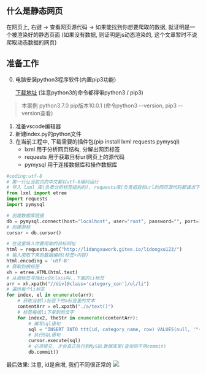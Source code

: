 ## 什么是静态网页
在网页上, 右键 -> 查看网页源代码 -> 如果能找到你想要爬取的数据, 就证明是一个被渲染好的静态页面 (如果没有数据, 则证明是js动态渲染的, 这个文章暂时不说爬取动态数据的网页)
## 准备工作
0. 电脑安装python3程序软件(内置pip3功能) 

   [下载地址](https://www.python.org/downloads/)  (注意python3的命令都得带python3 / pip3)
> 本案例 python3.7.0 pip版本10.0.1  (命令python3 --version, pip3 --version查看)
1. 准备vscode编辑器
2. 新建index.py的python文件
3. 在当前工程中, 下载需要的插件包(pip install lxml requests pymysql)
    * lxml 用于分析网页结构, 分解出网页标签
    * requests 用于获取目标url网页上的源代码
    * pymysql 用于连接数据库和操作数据库
``` python
#coding:utf-8
# 第一行让当前页的中文都以utf-8编码运行
# 导入 lxml 库(负责分析标签结构的), requests库(负责把目标url的网页源代码都请求下来的)  pymysql库(负责链接和操作数据库的)
from lxml import etree
import requests
import pymysql

# 创建数据库链接
db = pymysql.connect(host="localhost", user="root", password="", port=3306, database="xiaou", charset='utf8')
# 创建游标
cursor = db.cursor()

# 在这里填入你要爬取的目标网址
html = requests.get("http://lidongxuwork.gitee.io/lidongxu123/")
# 输入爬取下来的数据编码(标签+内容)
html.encoding = 'utf-8' 
# 获取到根标签
xh = etree.HTML(html.text)
# 从根标签寻找div的class叫..下面的li标签
arr = xh.xpath("//div[@class='category_con']/ul/li")
# 遍历每个li标签
for index, el in enumerate(arr):
    # 获取当前li标签下的a标签里的文本
    contentArr = el.xpath("./a/text()")
    # 标签每组li下拿到的文字
    for index2, theStr in enumerate(contentArr):
        # 编写sql语句
        sql = "INSERT INTO ttt(id, category_name, row) VALUES(null, '"+ theStr + "', '" + str(index2) + "')"
        # 执行SQL语句
        cursor.execute(sql)
        # 必须提交, 才会真正执行到MySQL数据库里(查询则不用commit)
        db.commit()
```
最后效果:
注意, id是自增, 我们不同很正常的
![](/python/Snip20200710_7.png)

